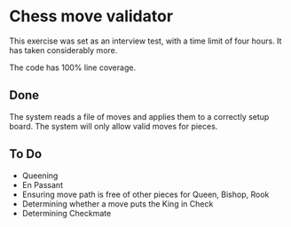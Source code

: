 # Chess move validator

This exercise was set as an interview test, with a time limit of four hours.
It has taken considerably more. 

The code has 100% line coverage.

## Done

The system reads a file of moves and applies them to a correctly setup board.
The system will only allow valid moves for pieces.

## To Do 
 - Queening
 - En Passant
 - Ensuring move path is free of other pieces for Queen, Bishop, Rook
 - Determining whether a move puts the King in Check
 - Determining Checkmate
 